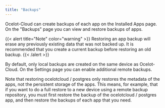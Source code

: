 ```yaml
---
title: "Backups"
---
```


Ocelot-Cloud can create backups of each app on the Installed Apps page. On the "Backups" page you can view and restore backups of apps.

{{< alert title="Note" color="warning" >}}
Restoring an app backup will erase any previously existing data that was not backed up. It is recommended that you create a current backup before restoring an old backup.
{{< /alert >}}

By default, only local backups are created on the same device as Ocelot-Cloud. On the Settings page you can enable additional remote backups.

Note that restoring ocelotcloud / postgres only restores the metadata of the apps, not the persistent storage of the apps. This means, for example, that if you want to do a full restore to a new device using a remote backup repository, you must first restore the backup of the ocelotcloud / postgres app, and then restore the backups of each app that you need.